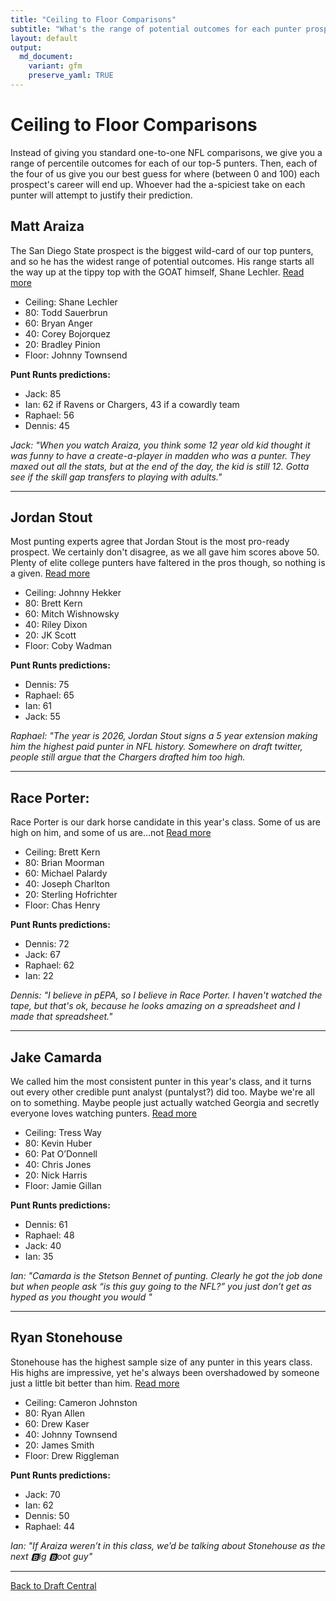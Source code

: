 ```yaml
---
title: "Ceiling to Floor Comparisons"
subtitle: "What's the range of potential outcomes for each punter prospect?"
layout: default
output:
  md_document:
    variant: gfm
    preserve_yaml: TRUE
---
```


# Ceiling to Floor Comparisons

Instead of giving you standard one-to-one NFL comparisons, we give you a range of percentile outcomes for each of our top-5 punters. Then, each of the four of us give you our best guess for where (between 0 and 100) each prospect's career will end up. Whoever had the a-spiciest take on each punter will attempt to justify their prediction.

## Matt Araiza 

The San Diego State prospect is the biggest wild-card of our top punters, and so he has the widest range of potential outcomes. His range starts all the way up at the tippy top with the GOAT himself, Shane Lechler. [Read more](https://puntalytics.github.io/draft_central/bigboard.html#matt-araiza)

- Ceiling: Shane Lechler
- 80: Todd Sauerbrun
- 60: Bryan Anger       
- 40: Corey Bojorquez   
- 20: Bradley Pinion
- Floor: Johnny Townsend

**Punt Runts predictions:**
- Jack: 85
- Ian: 62 if Ravens or Chargers, 43 if a cowardly team
- Raphael: 56
- Dennis: 45

*Jack: "When you watch Araiza, you think some 12 year old kid thought it was funny to have a create-a-player in madden who was a punter. They maxed out all the stats, but at the end of the day, the kid is still 12. Gotta see if the skill gap transfers to playing with adults."* 

---

## Jordan Stout

Most punting experts agree that Jordan Stout is the most pro-ready prospect. We certainly don't disagree, as we all gave him scores above 50. Plenty of elite college punters have faltered in the pros though, so nothing is a given. [Read more](https://puntalytics.github.io/draft_central/bigboard.html#jordan-stout)

- Ceiling: Johnny Hekker
- 80: Brett Kern
- 60: Mitch Wishnowsky
- 40: Riley Dixon
- 20: JK Scott
- Floor: Coby Wadman

**Punt Runts predictions:**
- Dennis: 75
- Raphael: 65
- Ian: 61
- Jack: 55

*Raphael: "The year is 2026, Jordan Stout signs a 5 year extension making him the highest paid punter in NFL history. Somewhere on draft twitter, people still argue that the Chargers drafted him too high.* 

---

## Race Porter: 

Race Porter is our dark horse candidate in this year's class. Some of us are high on him, and some of us are...not [Read more](https://puntalytics.github.io/draft_central/bigboard.html#race-porter)

- Ceiling: Brett Kern
- 80: Brian Moorman
- 60: Michael Palardy
- 40: Joseph Charlton
- 20: Sterling Hofrichter
- Floor: Chas Henry

**Punt Runts predictions:**
- Dennis: 72
- Jack: 67
- Raphael: 62
- Ian: 22
  
*Dennis: "I believe in pEPA, so I believe in Race Porter. I haven't watched the tape, but that's ok, because he looks amazing on a spreadsheet and I made that spreadsheet."*

---

## Jake Camarda

We called him the most consistent punter in this year's class, and it turns out every other credible punt analyst (puntalyst?) did too. Maybe we're all on to something. Maybe people just actually watched Georgia and secretly everyone loves watching punters. [Read more](https://puntalytics.github.io/draft_central/bigboard.html#jake-camarda)

- Ceiling: Tress Way
- 80: Kevin Huber
- 60: Pat O’Donnell
- 40: Chris Jones
- 20: Nick Harris
- Floor: Jamie Gillan

**Punt Runts predictions:**
- Dennis: 61
- Raphael: 48
- Jack: 40
- Ian: 35

*Ian: "Camarda is the Stetson Bennet of punting. Clearly he got the job done but when people ask “is this guy going to the NFL?” you just don’t get as hyped as you thought you would "*

---

## Ryan Stonehouse

Stonehouse has the highest sample size of any punter in this years class. His highs are impressive, yet he's always been overshadowed by someone just a little bit better than him. [Read more](https://puntalytics.github.io/draft_central/bigboard.html#ryan-stonehouse)

- Ceiling: Cameron Johnston
- 80: Ryan Allen
- 60: Drew Kaser
- 40: Johnny Townsend
- 20: James Smith
- Floor: Drew Riggleman

**Punt Runts predictions:**
- Jack: 70
- Ian: 62
- Dennis: 50
- Raphael: 44

*Ian: "If Araiza weren’t in this class, we’d be talking about Stonehouse as the next 🅱️ig 🅱️oot guy"*

---

[Back to Draft Central](https://puntalytics.github.io/draft_central.html)

